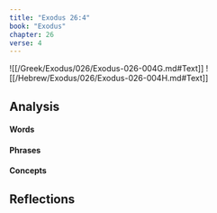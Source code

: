 ```yaml
---
title: "Exodus 26:4"
book: "Exodus"
chapter: 26
verse: 4
---
```

![[/Greek/Exodus/026/Exodus-026-004G.md#Text]]
![[/Hebrew/Exodus/026/Exodus-026-004H.md#Text]]

## Analysis

#### Words

#### Phrases

#### Concepts

## Reflections
